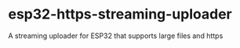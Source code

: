 # esp32-https-streaming-uploader
A streaming uploader for ESP32 that supports large files and https
